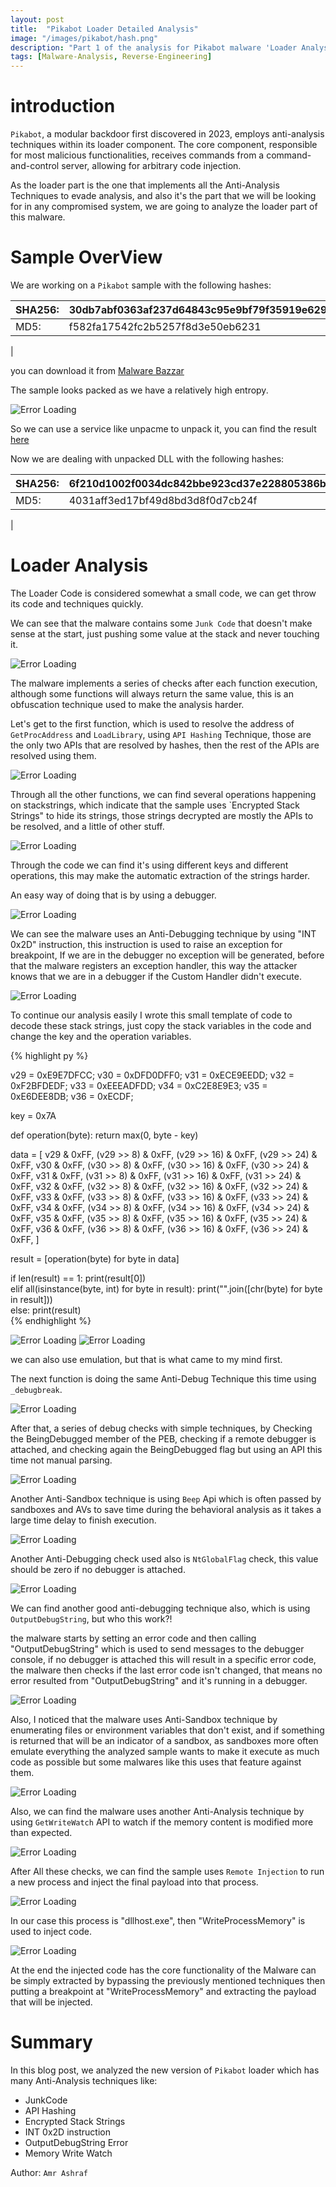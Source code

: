 ```yaml
---
layout: post
title:  "Pikabot Loader Detailed Analysis"
image: "/images/pikabot/hash.png"
description: "Part 1 of the analysis for Pikabot malware 'Loader Analysis'"
tags: [Malware-Analysis, Reverse-Engineering] 
---
```

# introduction

`Pikabot`, a modular backdoor first discovered in 2023, employs anti-analysis techniques within its loader component. The core component, responsible for most malicious functionalities, receives commands from a command-and-control server, allowing for arbitrary code injection.

As the loader part is the one that implements all the Anti-Analysis Techniques to evade analysis, and also it's the part that we will be looking for in any compromised system, we are going to analyze the loader part of this malware.

# Sample OverView

We are working on a `Pikabot` sample with the following hashes:

|SHA256:|30db7abf0363af237d64843c95e9bf79f35919e6297f3d5d13acd3a89ab1443f|
|-------|-------------------------------------------------------|
|MD5:   |f582fa17542fc2b5257f8d3e50eb6231|
|

you can download it from [Malware Bazzar](https://bazaar.abuse.ch/sample/30db7abf0363af237d64843c95e9bf79f35919e6297f3d5d13acd3a89ab1443f/)

The sample looks packed as we have a relatively high entropy.

![Error Loading](/images/pikabot/die.png)

So we can use a service like unpacme to unpack it, you can find the result [here](https://www.unpac.me/results/3c7fc1b6-62b1-4ea9-86a5-06b0a850a16d#/)

Now we are dealing with unpacked DLL with the following hashes:

|SHA256:|6f210d1002f0034dc842bbe923cd37e228805386b7c925a52161dc1f17f8c45d|
|-------|-------------------------------------------------------|
|MD5:   |4031aff3ed17bf49d8bd3d8f0d7cb24f|
|



# Loader Analysis

The Loader Code is considered somewhat a small code, we can get throw its code and techniques quickly.

We can see that the malware contains some `Junk Code` that doesn't make sense at the start, just pushing some value at the stack and never touching it.

![Error Loading](/images/pikabot/junk.png)

The malware implements a series of checks after each function execution, although some functions will always return the same value, this is an obfuscation technique used to make the analysis harder.

Let's get to the first function, which is used to resolve the address of `GetProcAddress` and `LoadLibrary`, using `API Hashing` Technique, those are the only two APIs that are resolved by hashes, then the rest of the APIs are resolved using them.

![Error Loading](/images/pikabot/hash.png)


Through all the other functions, we can find several operations happening on stackstrings, which indicate that the sample uses `Encrypted Stack Strings" to hide its strings, those strings decrypted are mostly the APIs to be resolved, and a little of other stuff.

![Error Loading](/images/pikabot/dec.png)

Through the code we can find it's using different keys and different operations, this may make the automatic extraction of the strings harder.

An easy way of doing that is by using a debugger.

![Error Loading](/images/pikabot/debug.png)

We can see the malware uses an Anti-Debugging technique by using "INT 0x2D" instruction, this instruction is used to raise an exception for breakpoint, If we are in the debugger no exception will be generated, before that the malware registers an exception handler, this way the attacker knows that we are in a debugger if the Custom Handler didn't execute.

![Error Loading](/images/pikabot/exc.png)

To continue our analysis easily I wrote this small template of code to decode these stack strings, just copy the stack variables in the code and change the key and the operation variables.

{% highlight py %}

v29 = 0xE9E7DFCC;
v30 = 0xDFD0DFF0;
v31 = 0xECE9EEDD;
v32 = 0xF2BFDEDF;
v33 = 0xEEEADFDD;
v34 = 0xC2E8E9E3;
v35 = 0xE6DEE8DB;
v36 = 0xECDF;

key = 0x7A

def operation(byte):
    return max(0, byte - key)  

data = [
    v29 & 0xFF, (v29 >> 8) & 0xFF, (v29 >> 16) & 0xFF, (v29 >> 24) & 0xFF,
    v30 & 0xFF, (v30 >> 8) & 0xFF, (v30 >> 16) & 0xFF, (v30 >> 24) & 0xFF,
    v31 & 0xFF, (v31 >> 8) & 0xFF, (v31 >> 16) & 0xFF, (v31 >> 24) & 0xFF,
    v32 & 0xFF, (v32 >> 8) & 0xFF, (v32 >> 16) & 0xFF, (v32 >> 24) & 0xFF,
    v33 & 0xFF, (v33 >> 8) & 0xFF, (v33 >> 16) & 0xFF, (v33 >> 24) & 0xFF,
    v34 & 0xFF, (v34 >> 8) & 0xFF, (v34 >> 16) & 0xFF, (v34 >> 24) & 0xFF,
    v35 & 0xFF, (v35 >> 8) & 0xFF, (v35 >> 16) & 0xFF, (v35 >> 24) & 0xFF,
    v36 & 0xFF, (v36 >> 8) & 0xFF, (v36 >> 16) & 0xFF, (v36 >> 24) & 0xFF,
]

result = [operation(byte) for byte in data]

if len(result) == 1:
    print(result[0])  
elif all(isinstance(byte, int) for byte in result):
    print("".join([chr(byte) for byte in result]))  
else:
    print(result)  
{% endhighlight %}

![Error Loading](/images/pikabot/scr.png)
![Error Loading](/images/pikabot/try.png)

we can also use emulation, but that is what came to my mind first.

The next function is doing the same Anti-Debug Technique this time using `_debugbreak`.

![Error Loading](/images/pikabot/break.png)

After that, a series of debug checks with simple techniques, by Checking the BeingDebugged member of the PEB, checking if a remote debugger is attached, and checking again the BeingDebugged flag but using an API this time not manual parsing.

![Error Loading](/images/pikabot/checks.png)

Another Anti-Sandbox technique is using `Beep` Api which is often passed by sandboxes and AVs to save time during the behavioral analysis as it takes a large time delay to finish execution.

![Error Loading](/images/pikabot/beep.png)

Another Anti-Debugging check used also is `NtGlobalFlag` check, this value should be zero if no debugger is attached.

![Error Loading](/images/pikabot/glob.png)

We can find another good anti-debugging technique also, which is using `OutputDebugString`, but who this work?!

the malware starts by setting an error code and then calling "OutputDebugString" which is used to send messages to the debugger console, if no debugger is attached this will result in a specific error code, the malware then checks if the last error code isn't changed, that means no error resulted from "OutputDebugString" and it's running in a debugger.

![Error Loading](/images/pikabot/deb.png)

Also, I noticed that the malware uses Anti-Sandbox technique by enumerating files or environment variables that don't exist, and if something is returned that will be an indicator of a sandbox, as sandboxes more often emulate everything the analyzed sample wants to make it execute as much code as possible but some malwares like this uses that feature against them.  

![Error Loading](/images/pikabot/random.png)

Also, we can find the malware uses another Anti-Analysis technique by using `GetWriteWatch` API to watch if the memory content is modified more than expected.

![Error Loading](/images/pikabot/watch.png)

After All these checks, we can find the sample uses `Remote Injection` to run a new process and inject the final payload into that process.

![Error Loading](/images/pikabot/create.png)

In our case this process is "dllhost.exe", then "WriteProcessMemory" is used to inject code.

![Error Loading](/images/pikabot/write.png)

At the end the injected code has the core functionality of the Malware can be simply extracted by bypassing the previously mentioned techniques then putting a breakpoint at "WriteProcessMemory" and extracting the payload that will be injected.

# Summary

In this blog post, we analyzed the new version of `Pikabot` loader which has many Anti-Analysis techniques like:

- JunkCode
- API Hashing
- Encrypted Stack Strings
- INT 0x2D instruction
- OutputDebugString Error
- Memory Write Watch

Author: `Amr Ashraf`
